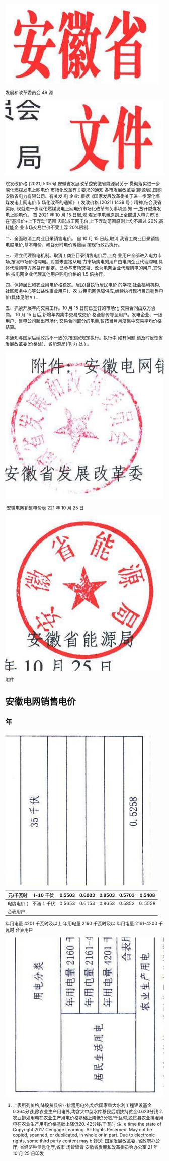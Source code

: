 

![0_image_0.png](0_image_0.png)

发展和改革委员会 49 源

![0_image_1.png](0_image_1.png)

皖发改价格 [2021] 535 号 安徽省发展改革委安徽省能源局关于 贯彻落实进一步深化燃煤发电上网电价 市场化改革有关要求的通知 各市发展改革委(能源局),国网安徽省电力有限公司、有关发 电 企业:
根据《国家发展改革委关于进一步深化燃煤发电上网电价市 场化改革的通知》 ( 发改价格 [2021] 1439 号 ) 精神,结合我省 实际, 现就进一步深化燃煤发电上网电价市场化改革有关事项通 知 一,放开燃煤发电上网电价。 首 2021 年 10 月 15 日起,燃 煤发电电量原则上全部进入电力市场,在"基准价+上下浮动"范围 肉形成王网电价,上下浮动范围原则上均不超过 20%,高耗能企 业市场交易世价不受上浮 20%限制.

二、全面取消工商业目录销售电价。 自 10 月 15 日起,取消 我省工商业目录销售电度电价,基本电价、峰谷分时电价等继续 按现行政策执行。

三、建立代理购电机制。取消工商业目录销售电价后,工商 业用户全部进入电力市场,按照市场价格购电。对暂未直接从电 力市场购电的用户由电网企业代理购电,具体代理购电方案易行 制定。已参与市场交易、改为电网企业代理购电的用户,其价格 按电网企业代理其他用户购电价格的 1.5 倍执行。

四、保持居民和农业用电价格稳定。居民(含执行居民电价 的学校,社会福利机构,社区服务中心等公益性事业用户)、农 业用电网保障供应,继续执行现行目录销售电价(具体见附 ष ) .

五、抓紧开展年内交易工作。10 月 15 日前已签订的市场化 交易合同由双方协商。 10 月 15 目后,新增年内集中交易成交价 格全额传导至用户。发电企业、一级用户、售电公司超出市场化 交易合同部分的电量,暂按当月月度集中交易平均价格结算。

本通知与国家后续政策不一致的,按国家规定执行。执行中 如有问题,请及时反馈省发展改革委(价格处)、省能源局(电 力 处 ) 。

![1_image_0.png](1_image_0.png)

:安徽电网销售电价表 221 年 10 月 25 日

![1_image_1.png](1_image_1.png)

附件

# 安徽电网销售电价

## 年

![2_image_0.png](2_image_0.png)

| 元/千瓦时   | l-10 千伏   | 0.5503   | 0.6003   | 0.8503   | 0.5703   | 0.5408   |
|-------------|-------------|----------|----------|----------|----------|----------|
| 电度电价 (  | 不滿 1 千伏 | 0.5653   | 0.6153   | 0.8653   | 0.5853   | 0. 5558  |
| 合表用户    |             |          |          |          |          |          |

年用电量 4201 千瓦时及以上 年用电量 2160 千瓦时及以 年用屯量 2161-4200 千瓦时 合表用户

![2_image_1.png](2_image_1.png)

1. 上表所列价格,降股贫县农业排灌用电外,均含国家重大水利工程建设基金0.364分钱,除农业生产用电外,均含大中型水库移民后期扶持贫金0.623分钱 2. 农业排灌用电在农业生产用电价格基础上降低2分钱/千瓦时,脱贫县农业排灌用电在农业生产用电价格基础上降低20. 42分钱/千瓦时 注:
e time the state of Copyright 2017 Cengage Learning. All Rights Reserved. May not be copied, scanned, or duplicated, in whole or in part. Due to electronic rights, some third party content may b 抄送: 国家发展改革委, 省政府办公厅, 省经济种信息化厅,省市 场皆皆皆 安徽省发展和改革委员会办公室 21 年 10 月 25 日印发